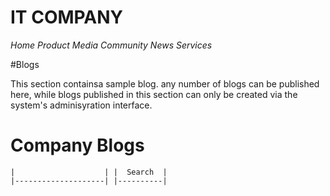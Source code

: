 # IT COMPANY
*Home  Product  Media   Community News Services*

#Blogs

This section containsa sample blog. any number of blogs can be published here, while blogs published in this section can only be created 
via the system's adminisyration interface.


# Company Blogs
    |                    | |  Search  |
    |--------------------| |----------|

